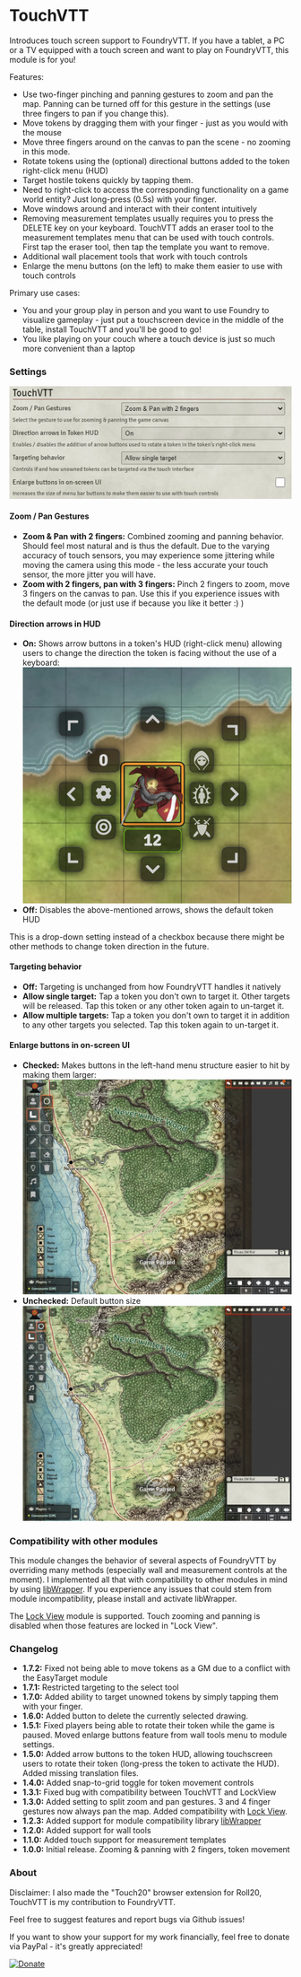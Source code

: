 # TouchVTT

Introduces touch screen support to FoundryVTT. If you have a tablet, a PC or a TV equipped with a 
touch screen and want to play on FoundryVTT, this module is for you!

Features:
 - Use two-finger pinching and panning gestures to zoom and pan the map. Panning can be turned off for this gesture 
   in the settings (use three fingers to pan if you change this).
 - Move tokens by dragging them with your finger - just as you would with the mouse
 - Move three fingers around on the canvas to pan the scene - no zooming in this mode.
 - Rotate tokens using the (optional) directional buttons added to the token right-click menu (HUD)
 - Target hostile tokens quickly by tapping them.
 - Need to right-click to access the corresponding functionality on a game world entity? Just long-press (0.5s) 
    with your finger.
 - Move windows around and interact with their content intuitively
 - Removing measurement templates usually requires you to press the DELETE key on your keyboard. TouchVTT 
    adds an eraser tool to the measurement templates menu that can be used with touch controls. First tap 
    the eraser tool, then tap the template you want to remove.
 - Additional wall placement tools that work with touch controls
 - Enlarge the menu buttons (on the left) to make them easier to use with touch controls

Primary use cases:
 - You and your group play in person and you want to use Foundry to visualize gameplay - just put a touchscreen 
   device in the middle of the table, install TouchVTT and you'll be good to go!
 - You like playing on your couch where a touch device is just so much more convenient than a laptop
 
### Settings

![TouchVTT Module Settings Screenshot](docs/module-settings.jpg)

#### Zoom / Pan Gestures

- **Zoom & Pan with 2 fingers:** Combined zooming and panning behavior. Should feel most natural and is thus the 
    default. Due to the varying accuracy of touch sensors, you may experience some jittering while moving the 
    camera using this mode - the less accurate your touch sensor, the more jitter you will have.
- **Zoom with 2 fingers, pan with 3 fingers:** Pinch 2 fingers to zoom, move 3 fingers on the canvas to pan. 
    Use this if you experience issues with the default mode (or just use if because you like it better :) )

#### Direction arrows in HUD

- **On:** Shows arrow buttons in a token's HUD (right-click menu) allowing users to change the direction the token 
    is facing without the use of a keyboard:
    ![Directional Arrows Screenshot](docs/directional-controls.png)
- **Off:** Disables the above-mentioned arrows, shows the default token HUD

This is a drop-down setting instead of a checkbox because there might be other methods to change token direction 
in the future.

#### Targeting behavior

- **Off:** Targeting is unchanged from how FoundryVTT handles it natively
- **Allow single target:** Tap a token you don't own to target it. Other targets will be released. Tap this token or any other token again to un-target it.
- **Allow multiple targets:** Tap a token you don't own to target it in addition to any other targets you selected. Tap this token again to un-target it.

#### Enlarge buttons in on-screen UI

- **Checked:** Makes buttons in the left-hand menu structure easier to hit by making them larger:
    ![Large Buttons Screenshot](docs/large-buttons.jpg)
- **Unchecked:** Default button size
    ![Small Buttons Screenshot](docs/small-buttons.jpg)

### Compatibility with other modules

This module changes the behavior of several aspects of FoundryVTT by overriding many methods (especially wall and 
measurement controls at the moment). I implemented all that with compatibility to other modules in mind by using 
[libWrapper](https://foundryvtt.com/packages/lib-wrapper/). If you experience any issues that could stem from module 
incompatibility, please install and activate libWrapper. 

The [Lock View](https://foundryvtt.com/packages/LockView/) module is supported. Touch zooming and panning is disabled 
when those features are locked in "Lock View".

### Changelog

- **1.7.2:** Fixed not being able to move tokens as a GM due to a conflict with the EasyTarget module
- **1.7.1:** Restricted targeting to the select tool
- **1.7.0:** Added ability to target unowned tokens by simply tapping them with your finger.
- **1.6.0:** Added button to delete the currently selected drawing.
- **1.5.1:** Fixed players being able to rotate their token while the game is paused. Moved enlarge buttons feature from wall tools menu to module settings.
- **1.5.0:** Added arrow buttons to the token HUD, allowing touchscreen users to rotate their token (long-press the token to activate the HUD). Added missing translation files.
- **1.4.0:** Added snap-to-grid toggle for token movement controls
- **1.3.1:** Fixed bug with compatibility between TouchVTT and LockView
- **1.3.0:** Added setting to split zoom and pan gestures. 3 and 4 finger gestures now always pan the map. Added compatibility with [Lock View](https://foundryvtt.com/packages/LockView/).
- **1.2.3:** Added support for module compatibility library [libWrapper](https://foundryvtt.com/packages/lib-wrapper/)
- **1.2.0:** Added support for wall tools
- **1.1.0:** Added touch support for measurement templates
- **1.0.0:** Initial release. Zooming & panning with 2 fingers, token movement

### About

Disclaimer: I also made the "Touch20" browser extension for Roll20, TouchVTT is my contribution to FoundryVTT.

Feel free to suggest features and report bugs via Github issues!

If you want to show your support for my work financially, feel free to donate via PayPal - it's greatly appreciated! 

[![Donate](https://img.shields.io/badge/Donate-PayPal-green.svg)](https://www.paypal.com/cgi-bin/webscr?cmd=_s-xclick&hosted_button_id=JTE9BL67E6TUL&source=url)
